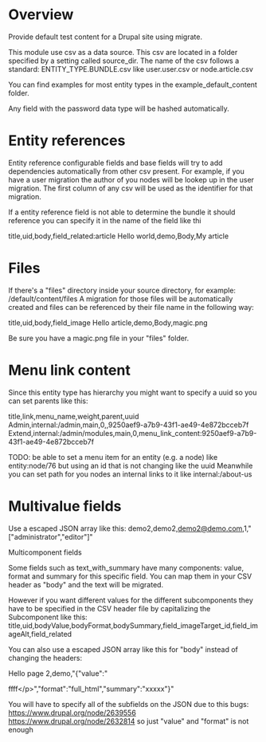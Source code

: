 # Overview

Provide default test content for a Drupal site using migrate.

This module use csv as a data source.
This csv are located in a folder specified by a setting called source_dir.
The name of the csv follows a standard: ENTITY_TYPE.BUNDLE.csv
like user.user.csv or node.article.csv

You can find examples for most entity types in the
example_default_content folder.

Any field with the password data type will be hashed automatically.

# Entity references

Entity reference configurable fields and base fields will try to add
dependencies automatically from other csv present.
For example, if you have a user migration the author of you nodes
will be lookep up in the user migration.
The first column of any csv will be used as the identifier for that
migration.

If a entity reference field is not able to determine the bundle it
should reference you can specify it in the name of the field like thi

title,uid,body,field_related:article
Hello world,demo,Body,My article

# Files

If there's a "files" directory inside your source directory, for example:
/default/content/files
A migration for those files will be automatically created and files can
be referenced by their file name in the following way:

title,uid,body,field_image
Hello article,demo,Body,magic.png

Be sure you have a magic.png file in your "files" folder.

# Menu link content

Since this entity type has hierarchy you might want to specify
a uuid so you can set parents like this:

title,link,menu_name,weight,parent,uuid
Admin,internal:/admin,main,0,,9250aef9-a7b9-43f1-ae49-4e872bcceb7f
Extend,internal:/admin/modules,main,0,menu_link_content:9250aef9-a7b9-43f1-ae49-4e872bcceb7f

TODO: be able to set a menu item for an entity (e.g. a node) like
entity:node/76
but using an id that is not changing like the uuid
Meanwhile you can set path for you nodes an internal links to it like
internal:/about-us


# Multivalue fields

Use a escaped JSON array like this:
demo2,demo2,demo2@demo.com,1,"[\"administrator\",\"editor\"]"

Multicomponent fields

Some fields such as text_with_summary have many components:
value, format and summary for this specific field.
You can map them in your CSV header as "body" and the text will be migrated.

However if you want different values for the different subcomponents
they have to be specified in the CSV header file by capitalizing the
Subcomponent like this:
title,uid,bodyValue,bodyFormat,bodySummary,field_imageTarget_id,field_imageAlt,field_related

You can also use a escaped JSON array like this for "body" instead of changing the headers:

Hello page 2,demo,"{\"value\":\"<p>ffff<\/p>\"\,\"format\":\"full_html\",\"summary\":\"xxxxx\"}"

You will have to specify all of the subfields on the JSON due to this bugs:
https://www.drupal.org/node/2639556
https://www.drupal.org/node/2632814
so just "value" and "format" is not enough
